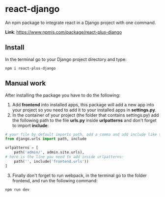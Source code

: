 # react-django
An npm package to integrate react in a Django project with one command.

**Link**: https://www.npmjs.com/package/react-plus-django

## Install 
In the terminal go to your Django project directory and type: 
```
npm i react-plus-django
```

## Manual work
After installing the package you have to do the following: 
1. Add **frontend** into installed apps, this package will add a new app into your project so you need to add it to your installed apps in **settings.py**.
2. In the container of your project (the folder that contains settings.py) add the following path to the file **urls.py** inside **urlpatterns** and don't forget to import **include**:
```python
# your file by default imports path, add a comma and add include like this: 
from django.urls import path, include

urlpatterns = [
    path('admin/', admin.site.urls),
# here is the line you need to add inside urlpatterns:
    path('', include('frontend.urls'))
]
```
3. Finally don't forget to run webpack, in the terminal go to the folder frontend, and run the following command: 
```
npm run dev
```
